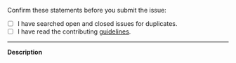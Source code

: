 Confirm these statements before you submit the issue:

- [ ] I have searched open and closed issues for duplicates.
- [ ] I have read the contributing [guidelines](https://github.com/khakers/milv/blob/master/CONTRIBUTING.md).
---

**Description**

<!-- Provide a clear description of the issue. -->
